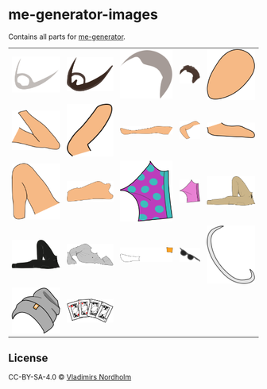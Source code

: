 # me-generator-images
Contains all parts for [me-generator](https://github.com/vladdeSV/me-generator).

<table>
  <tr>
    <td><img src="./exported/beard 3mm.svg"></td>
    <td><img src="./exported/beard bigger.svg"></td>
    <td><img src="./exported/hair 1cm.svg"></td>
    <td><img src="./exported/hair roff.svg"></td>
    <td><img src="./exported/head.svg"></td>
  </tr>
  <tr>
    <td><img src="./exported/left arm.svg"></td>
    <td><img src="./exported/left hand.svg"></td>
    <td><img src="./exported/left leg.svg"></td>
    <td><img src="./exported/right arm.svg"></td>
    <td><img src="./exported/right hand.svg"></td>
  </tr>
  <tr>
    <td><img src="./exported/right leg.svg"></td>
    <td><img src="./exported/torso.svg"></td>
    <td><img src="./exported/underwear 1.svg"></td>
    <td><img src="./exported/underwear 2.svg"></td>
    <td><img src="./exported/beige cargo pants.svg"></td>
  </tr>
  <tr>
    <td><img src="./exported/black cargo pants.svg"></td>
    <td><img src="./exported/ltt crewneck.svg"></td>
    <td><img src="./exported/duality socks.svg"></td>
    <td><img src="./exported/minibrills.svg"></td>
    <td><img src="./exported/necklace.svg"></td>
  </tr>
  <tr>
    <td><img src="./exported/ltt touke.svg"></td>
    <td><img src="./exported/master of none.svg"></td>
  </tr>
</table>

## License
CC-BY-SA-4.0 © [Vladimirs Nordholm](https://github.com/vladdeSV) 
